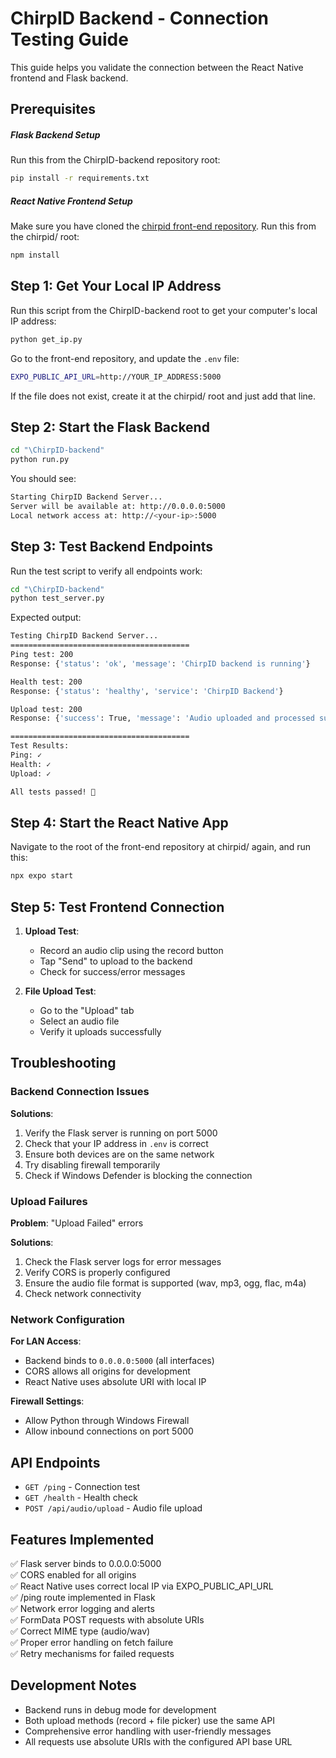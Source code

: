 # ChirpID Backend - Connection Testing Guide

This guide helps you validate the connection between the React Native frontend and Flask backend.

## Prerequisites

##### Flask Backend Setup

Run this from the ChirpID-backend repository root:

   ```bash
   pip install -r requirements.txt
   ```

##### React Native Frontend Setup

Make sure you have cloned the [chirpid front-end repository](https://github.com/manudelp/chirpid.git).
Run this from the chirpid/ root:

   ```bash
   npm install
   ```

## Step 1: Get Your Local IP Address

Run this script from the ChirpID-backend root to get your computer's local IP address:

```bash
python get_ip.py
```

Go to the front-end repository, and update the `.env` file:

```bash
EXPO_PUBLIC_API_URL=http://YOUR_IP_ADDRESS:5000
```

If the file does not exist, create it at the chirpid/ root and just add that line.

## Step 2: Start the Flask Backend

```bash
cd "\ChirpID-backend"
python run.py
```

You should see:

```bash
Starting ChirpID Backend Server...
Server will be available at: http://0.0.0.0:5000
Local network access at: http://<your-ip>:5000
```

## Step 3: Test Backend Endpoints

Run the test script to verify all endpoints work:

```bash
cd "\ChirpID-backend"
python test_server.py
```

Expected output:

```bash
Testing ChirpID Backend Server...
========================================
Ping test: 200
Response: {'status': 'ok', 'message': 'ChirpID backend is running'}

Health test: 200
Response: {'status': 'healthy', 'service': 'ChirpID Backend'}

Upload test: 200
Response: {'success': True, 'message': 'Audio uploaded and processed successfully', ...}

========================================
Test Results:
Ping: ✓
Health: ✓
Upload: ✓

All tests passed! 🎉
```

## Step 4: Start the React Native App

Navigate to the root of the front-end repository at chirpid/ again, and run this:

```bash
npx expo start
```

## Step 5: Test Frontend Connection

1. **Upload Test**:

   - Record an audio clip using the record button
   - Tap "Send" to upload to the backend
   - Check for success/error messages

2. **File Upload Test**:
   - Go to the "Upload" tab
   - Select an audio file
   - Verify it uploads successfully

## Troubleshooting

### Backend Connection Issues

**Solutions**:

1. Verify the Flask server is running on port 5000
2. Check that your IP address in `.env` is correct
3. Ensure both devices are on the same network
4. Try disabling firewall temporarily
5. Check if Windows Defender is blocking the connection

### Upload Failures

**Problem**: "Upload Failed" errors

**Solutions**:

1. Check the Flask server logs for error messages
2. Verify CORS is properly configured
3. Ensure the audio file format is supported (wav, mp3, ogg, flac, m4a)
4. Check network connectivity

### Network Configuration

**For LAN Access**:

- Backend binds to `0.0.0.0:5000` (all interfaces)
- CORS allows all origins for development
- React Native uses absolute URI with local IP

**Firewall Settings**:

- Allow Python through Windows Firewall
- Allow inbound connections on port 5000

## API Endpoints

- `GET /ping` - Connection test
- `GET /health` - Health check
- `POST /api/audio/upload` - Audio file upload

## Features Implemented

✅ Flask server binds to 0.0.0.0:5000  
✅ CORS enabled for all origins  
✅ React Native uses correct local IP via EXPO_PUBLIC_API_URL  
✅ /ping route implemented in Flask  
✅ Network error logging and alerts  
✅ FormData POST requests with absolute URIs  
✅ Correct MIME type (audio/wav)  
✅ Proper error handling on fetch failure  
✅ Retry mechanisms for failed requests

## Development Notes

- Backend runs in debug mode for development
- Both upload methods (record + file picker) use the same API
- Comprehensive error handling with user-friendly messages
- All requests use absolute URIs with the configured API base URL
